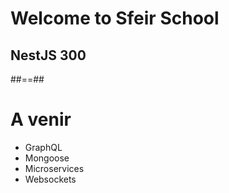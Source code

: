 <!-- .slide: class="first-slide " sfeir-level="3" sfeir-techno="nestjs" -->

# **Welcome to Sfeir School**

## **NestJS 300**

##==##

<!-- .slide: class="with-code" -->

# A venir

- GraphQL
- Mongoose
- Microservices
- Websockets
